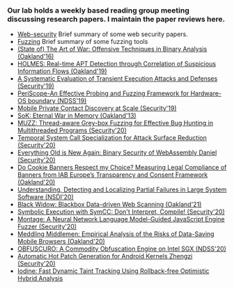 ### Our lab holds a weekly based reading group meeting discussing research papers. I maintain the paper reviews here.
- [Web-security](web-security.md) Brief summary of some web security papers.
- [Fuzzing](https://github.com/bin2415/fuzzing_paper) Brief summary of some fuzzing tools
- [(State of) The Art of War: Offensive Techniques in Binary Analysis (Oakland'16)](angr.md)
- [HOLMES: Real-time APT Detection through Correlation of Suspicious Information Flows (Oakland'19)](holmes.md)
- [A Systematic Evaluation of Transient Execution Attacks and Defenses (Security'19)](transient-exe.md)
- [PeriScope-An Effective Probing and Fuzzing Framework for Hardware-OS boundary (NDSS'19)](periscope.md)
- [Mobile Private Contact Discovery at Scale (Security'19)](mobile-contact-security19.md)
- [SoK: Eternal War in Memory (Oakland'13)](memory-safety.md)
- [MUZZ: Thread-aware Grey-box Fuzzing for Effective Bug Hunting in Multithreaded Programs (Security'20)](muzz.md)
- [Temporal System Call Specialization for Attack Surface Reduction (Security'20)](temporal-specialization.md)
- [Everything Old is New Again: Binary Security of WebAssembly Daniel (Security'20)](wasm.md)
- [Do Cookie Banners Respect my Choice? Measuring Legal Compliance of Banners from IAB Europe’s Transparency and Consent Framework (Oakland'20)](cookie-banners.md)
- [Understanding, Detecting and Localizing Partial Failures in Large System Software (NSDI'20)](omegagen.md)
- [Black Widow: Blackbox Data-driven Web Scanning (Oakland'21)](black-window.md)
- [Symbolic Execution with SymCC: Don't Interpret, Compile! (Security'20)](symcc.md)
- [Montage: A Neural Network Language Model-Guided JavaScript Engine Fuzzer (Security'20)](montage.md)
- [Meddling Middlemen: Empirical Analysis of the Risks of Data-Saving Mobile Browsers (Oakland'20)](meddling-middlemen.md)
- [OBFUSCURO: A Commodity Obfuscation Engine on Intel SGX (NDSS'20)](obfuscuro.md)
- [Automatic Hot Patch Generation for Android Kernels Zhengzi (Security'20)](vulmet.md)
- [Iodine: Fast Dynamic Taint Tracking Using Rollback-free Optimistic Hybrid Analysis](iodine.md)
